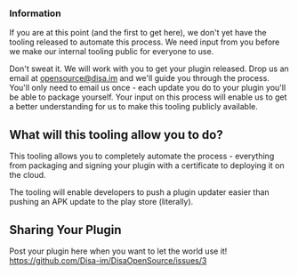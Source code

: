 ### Information

If you are at this point (and the first to get here), we don't yet have the tooling released to automate this process. We need input from you before we make our internal tooling public for everyone to use.

Don't sweat it. We will work with you to get your plugin released. Drop us an email at opensource@disa.im and we'll guide you through the process. You'll only need to email us once - each update you do to your plugin you'll be able to package yourself. Your input on this process will enable us to get a better understanding for us to make this tooling publicly available.

## What will this tooling allow you to do?

This tooling allows you to completely automate the process - everything from packaging and signing your plugin with a certificate to deploying it on the cloud.

The tooling will enable developers to push a plugin updater easier than pushing an APK update to the play store (literally).

## Sharing Your Plugin

Post your plugin here when you want to let the world use it! 
https://github.com/Disa-im/DisaOpenSource/issues/3